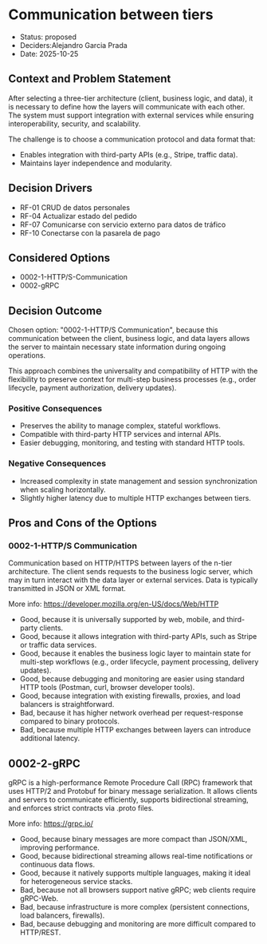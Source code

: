 # Communication between tiers

* Status: proposed
* Deciders:Alejandro Garcia Prada
* Date: 2025-10-25

## Context and Problem Statement

After selecting a three-tier architecture (client, business logic, and data), it is necessary to define how the layers will communicate with each other. The system must support integration with external services while ensuring interoperability, security, and scalability.

The challenge is to choose a communication protocol and data format that:

* Enables integration with third-party APIs (e.g., Stripe, traffic data).
* Maintains layer independence and modularity.


## Decision Drivers

* RF-01 CRUD de datos personales
* RF-04 Actualizar estado del pedido
* RF-07 Comunicarse con servicio externo para datos de tráfico
* RF-10 Conectarse con la pasarela de pago

## Considered Options

* 0002-1-HTTP/S-Communication
* 0002-gRPC

## Decision Outcome

Chosen option:  "0002-1-HTTP/S Communication", because this communication between the client, business logic, and data layers allows the server to maintain necessary state information during ongoing operations.

This approach combines the universality and compatibility of HTTP with the flexibility to preserve context for multi-step business processes (e.g., order lifecycle, payment authorization, delivery updates).

### Positive Consequences

* Preserves the ability to manage complex, stateful workflows.
* Compatible with third-party HTTP services and internal APIs.
* Easier debugging, monitoring, and testing with standard HTTP tools.


### Negative Consequences

* Increased complexity in state management and session synchronization when scaling horizontally.
* Slightly higher latency due to multiple HTTP exchanges between tiers.


## Pros and Cons of the Options

### 0002-1-HTTP/S Communication

Communication based on HTTP/HTTPS between layers of the n-tier architecture. The client sends requests to the business logic server, which may in turn interact with the data layer or external services. Data is typically transmitted in JSON or XML format.

More info: https://developer.mozilla.org/en-US/docs/Web/HTTP

* Good, because it is universally supported by web, mobile, and third-party clients.
* Good, because it allows integration with third-party APIs, such as Stripe or traffic data services.
* Good, because it enables the business logic layer to maintain state for multi-step workflows (e.g., order lifecycle, payment processing, delivery updates).
* Good, because debugging and monitoring are easier using standard HTTP tools (Postman, curl, browser developer tools).
* Good, because integration with existing firewalls, proxies, and load balancers is straightforward.
* Bad, because it has higher network overhead per request-response compared to binary protocols.
* Bad, because multiple HTTP exchanges between layers can introduce additional latency.

## 0002-2-gRPC

gRPC is a high-performance Remote Procedure Call (RPC) framework that uses HTTP/2 and Protobuf for binary message serialization. It allows clients and servers to communicate efficiently, supports bidirectional streaming, and enforces strict contracts via .proto files.

More info: https://grpc.io/

* Good, because binary messages are more compact than JSON/XML, improving performance.
* Good, because bidirectional streaming allows real-time notifications or continuous data flows.
* Good, because it natively supports multiple languages, making it ideal for heterogeneous service stacks.
* Bad, because not all browsers support native gRPC; web clients require gRPC-Web.
* Bad, because infrastructure is more complex (persistent connections, load balancers, firewalls).
* Bad, because debugging and monitoring are more difficult compared to HTTP/REST.
